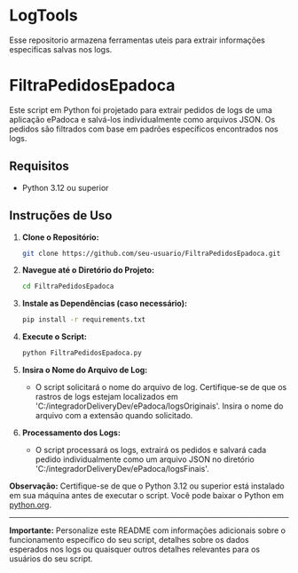 # LogTools
Esse repositorio armazena ferramentas uteis para extrair informações especificas salvas nos logs.

# FiltraPedidosEpadoca

Este script em Python foi projetado para extrair pedidos de logs de uma aplicação ePadoca e salvá-los individualmente como arquivos JSON. Os pedidos são filtrados com base em padrões específicos encontrados nos logs.

## Requisitos

- Python 3.12 ou superior

## Instruções de Uso

1. **Clone o Repositório:**
    ```bash
    git clone https://github.com/seu-usuario/FiltraPedidosEpadoca.git
    ```

2. **Navegue até o Diretório do Projeto:**
    ```bash
    cd FiltraPedidosEpadoca
    ```

3. **Instale as Dependências (caso necessário):**
    ```bash
    pip install -r requirements.txt
    ```

4. **Execute o Script:**
    ```bash
    python FiltraPedidosEpadoca.py
    ```

5. **Insira o Nome do Arquivo de Log:**
    - O script solicitará o nome do arquivo de log. Certifique-se de que os rastros de logs estejam localizados em 'C:/integradorDeliveryDev/ePadoca/logsOriginais'. Insira o nome do arquivo com a extensão quando solicitado.

6. **Processamento dos Logs:**
    - O script processará os logs, extrairá os pedidos e salvará cada pedido individualmente como um arquivo JSON no diretório 'C:/integradorDeliveryDev/ePadoca/logsFinais'.

**Observação:** Certifique-se de que o Python 3.12 ou superior está instalado em sua máquina antes de executar o script. Você pode baixar o Python em [python.org](https://www.python.org/downloads/).

---

**Importante:** Personalize este README com informações adicionais sobre o funcionamento específico do seu script, detalhes sobre os dados esperados nos logs ou quaisquer outros detalhes relevantes para os usuários do seu script.
